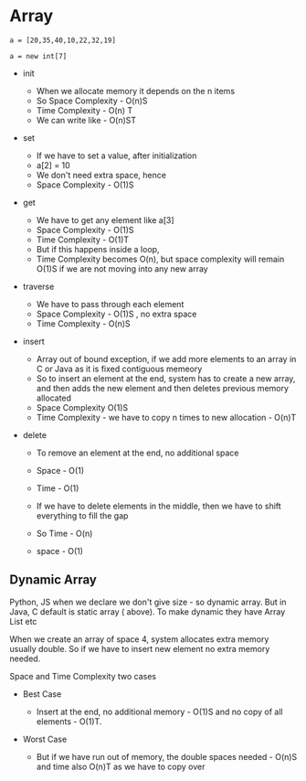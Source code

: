 # Array

    a = [20,35,40,10,22,32,19]

    a = new int[7]

- init
  - When we allocate memory it depends on the n items
  - So Space Complexity - O(n)S
  - Time Complexity - O(n) T
  - We can write like - O(n)ST
  
- set
  - If we have to set a value, after initialization
  - a[2] = 10
  - We don't need extra space, hence
  - Space Complexity - O(1)S

- get
  - We have to get any element like a[3]
  - Space Complexity - O(1)S
  - Time Complexity - O(1)T
  - But if this happens inside a loop,
  - Time Complexity becomes O(n), but space complexity will remain O(1)S if we are not moving into any new array

- traverse
  - We have to pass through each element
  - Space Complexity - O(1)S , no extra space
  - Time Complexity - O(n)S

- insert
  - Array out of bound exception, if we add more elements to an array in C or Java as it is fixed contiguous memeory
  - So to insert an element at the end, system has to create a new array, and then adds the new element and then deletes previous memory allocated
  - Space Complexity O(1)S
  - Time Complexity - we have to copy n times to new allocation - O(n)T

- delete
  - To remove an element at the end, no additional space
  - Space - O(1)
  - Time - O(1)

  - If we have to delete elements in the middle, then we have to shift everything to fill the gap
  - So Time - O(n)
  - space - O(1)

## Dynamic Array

Python, JS when we declare we don't give size - so dynamic array. But in Java, C default is static array ( above). To make dynamic they have Array List etc

When we create an array of space 4, system allocates extra memory usually double. So if we have to insert new element no extra memory needed.

Space and Time Complexity two cases

- Best Case
  - Insert at the end, no additional memory - O(1)S and no copy of all elements - O(1)T. 

- Worst Case
  - But if we have run out of memory, the double spaces needed - O(n)S and time also O(n)T as we have to copy over
